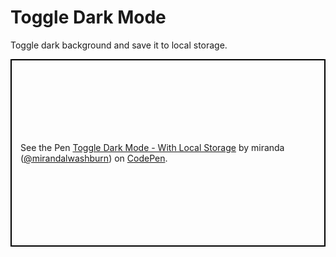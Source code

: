 # Toggle Dark Mode
Toggle dark background and save it to local storage.
<p class="codepen" data-height="300" data-theme-id="36713" data-default-tab="css,result" data-user="mirandalwashburn" data-slug-hash="wZmZLz" style="height: 300px; box-sizing: border-box; display: flex; align-items: center; justify-content: center; border: 2px solid black; margin: 1em 0; padding: 1em;" data-pen-title="Toggle Dark Mode - With Local Storage">
  <span>See the Pen <a href="https://codepen.io/mirandalwashburn/pen/wZmZLz/">
  Toggle Dark Mode - With Local Storage</a> by miranda (<a href="https://codepen.io/mirandalwashburn">@mirandalwashburn</a>)
  on <a href="https://codepen.io">CodePen</a>.</span>
</p>


